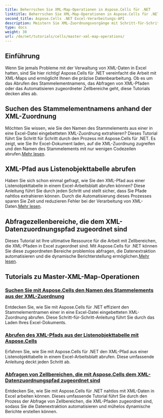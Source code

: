 ```yaml
---
title: Beherrschen Sie XML-Map-Operationen in Aspose.Cells für .NET
linktitle: Beherrschen Sie XML-Map-Operationen in Aspose.Cells für .NET
second_title: Aspose.Cells .NET Excel-Verarbeitungs-API
description: Meistern Sie XML-Zuordnungsvorgänge mit Schritt-für-Schritt-Tutorials. Rufen Sie mühelos Stammelemente ab, fragen Sie XML-Pfade ab und ordnen Sie Zellbereiche in Excel-Dateien zu.
type: docs
weight: 30
url: /de/net/tutorials/cells/master-xml-map-operations/
---
```

## Einführung

Wenn Sie jemals Probleme mit der Verwaltung von XML-Daten in Excel hatten, sind Sie hier richtig! Aspose.Cells für .NET vereinfacht die Arbeit mit XML-Maps und ermöglicht Ihnen die präzise Datenbearbeitung. Ob es um das Abrufen des Stammelementnamens, das Abfragen von XML-Pfaden oder das Automatisieren zugeordneter Zellbereiche geht, diese Tutorials decken alles ab.

## Suchen des Stammelementnamens anhand der XML-Zuordnung  
 Möchten Sie wissen, wie Sie den Namen des Stammelements aus einer in eine Excel-Datei eingebetteten XML-Zuordnung extrahieren? Dieses Tutorial führt Sie Schritt für Schritt durch den Prozess mit Aspose.Cells für .NET. Es zeigt, wie Sie Ihr Excel-Dokument laden, auf die XML-Zuordnung zugreifen und den Namen des Stammelements mit nur wenigen Codezeilen abrufen.[Mehr lesen](./find-root-element-name-from-xml-map/).

## XML-Pfad aus Listenobjekttabelle abrufen  
 Haben Sie sich schon einmal gefragt, wie Sie den XML-Pfad aus einer Listenobjekttabelle in einem Excel-Arbeitsblatt abrufen können? Diese Anleitung führt Sie durch jeden Schritt und stellt sicher, dass Sie Pfade nahtlos extrahieren können. Durch die Automatisierung dieses Prozesses sparen Sie Zeit und reduzieren Fehler bei der Verarbeitung von XML-Daten.[Mehr lesen](./retrieve-xml-path-from-list-object-table/).

## Abfragezellenbereiche, die dem XML-Datenzuordnungspfad zugeordnet sind  
 Dieses Tutorial ist Ihre ultimative Ressource für die Arbeit mit Zellbereichen, die XML-Pfaden in Excel zugeordnet sind. Mit Aspose.Cells für .NET können Sie diese zugeordneten Bereiche problemlos abfragen, die Datenextraktion automatisieren und die dynamische Berichterstellung ermöglichen.[Mehr lesen](./query-cell-areas-mapped-to-xml-data-map-path/).

## Tutorials zu Master-XML-Map-Operationen
### [Suchen Sie mit Aspose.Cells den Namen des Stammelements aus der XML-Zuordnung](./find-root-element-name-from-xml-map/)
Entdecken Sie, wie Sie mit Aspose.Cells für .NET effizient den Stammelementnamen einer in eine Excel-Datei eingebetteten XML-Zuordnung abrufen. Diese Schritt-für-Schritt-Anleitung führt Sie durch das Laden Ihres Excel-Dokuments.
### [Abrufen des XML-Pfads aus der Listenobjekttabelle mit Aspose.Cells](./retrieve-xml-path-from-list-object-table/)
Erfahren Sie, wie Sie mit Aspose.Cells für .NET den XML-Pfad aus einer Listenobjekttabelle in einem Excel-Arbeitsblatt abrufen. Diese umfassende Anleitung deckt jeden Schritt ab.
### [Abfragen von Zellbereichen, die mit Aspose.Cells dem XML-Datenzuordnungspfad zugeordnet sind](./query-cell-areas-mapped-to-xml-data-map-path/)
Entdecken Sie, wie Sie mit Aspose.Cells für .NET nahtlos mit XML-Daten in Excel arbeiten können. Dieses umfassende Tutorial führt Sie durch den Prozess der Abfrage von Zellbereichen, die XML-Pfaden zugeordnet sind, sodass Sie die Datenextraktion automatisieren und mühelos dynamische Berichte erstellen können.